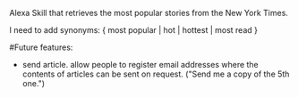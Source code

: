 
Alexa Skill that retrieves the most popular stories from the New York Times.


I need to add synonyms:
{ most popular | hot | hottest | most read }

#Future features:
- send article. allow people to register email addresses where the contents
of articles can be sent on request. ("Send me a copy of the 5th one.")
